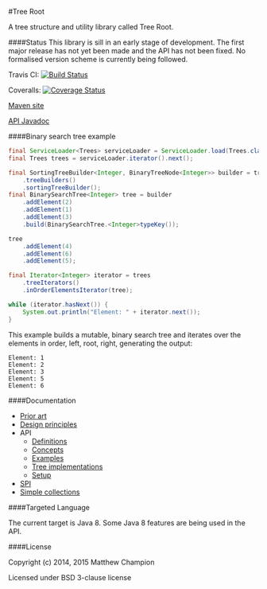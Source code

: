 #Tree Root

A tree structure and utility library called Tree Root.

####Status
This library is sill in an early stage of development. The first major release has not yet been made and the API has
not been fixed. No formalised version scheme is currently being followed.

Travis CI: [![Build Status](https://travis-ci.org/mattunderscorechampion/tree-root.svg?branch=master)](https://travis-ci.org/mattunderscorechampion/tree-root)

Coveralls: [![Coverage Status](https://coveralls.io/repos/mattunderscorechampion/tree-root/badge.png)](https://coveralls.io/r/mattunderscorechampion/tree-root)

[Maven site](http://www.mattunderscore.com/tree-root/index.html)

[API Javadoc](http://www.mattunderscore.com/tree-root/trees-api/apidocs/index.html)

####Binary search tree example

```java
final ServiceLoader<Trees> serviceLoader = ServiceLoader.load(Trees.class);
final Trees trees = serviceLoader.iterator().next();

final SortingTreeBuilder<Integer, BinaryTreeNode<Integer>> builder = trees
    .treeBuilders()
    .sortingTreeBuilder();
final BinarySearchTree<Integer> tree = builder
    .addElement(2)
    .addElement(1)
    .addElement(3)
    .build(BinarySearchTree.<Integer>typeKey());

tree
    .addElement(4)
    .addElement(6)
    .addElement(5);

final Iterator<Integer> iterator = trees
    .treeIterators()
    .inOrderElementsIterator(tree);

while (iterator.hasNext()) {
    System.out.println("Element: " + iterator.next());
}
```

This example builds a mutable, binary search tree and iterates over the elements in order, left, root, right,
generating the output:

```
Element: 1
Element: 2
Element: 3
Element: 5
Element: 6
```

####Documentation

* [Prior art](docs/prior-art.md)
* [Design principles](docs/design-principles.md)
* API
   * [Definitions](docs/definitions.md)
   * [Concepts](docs/concepts.md)
   * [Examples](docs/examples.md)
   * [Tree implementations](docs/tree-implementations.md)
   * [Setup](docs/setup.md)
* [SPI](docs/spi.md)
* [Simple collections](docs/simple-collections.md)

####Targeted Language

The current target is Java 8. Some Java 8 features are being used in the API.

####License

Copyright (c) 2014, 2015 Matthew Champion

Licensed under BSD 3-clause license
